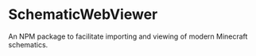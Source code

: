 # SchematicWebViewer
An NPM package to facilitate importing and viewing of modern Minecraft schematics.
